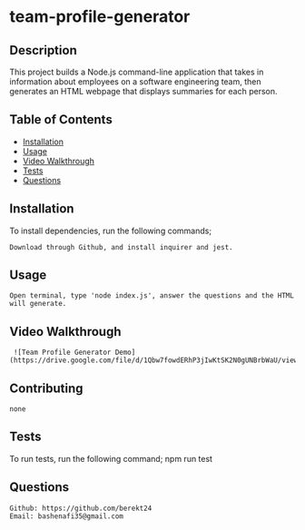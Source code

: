 # team-profile-generator

  ## Description
This project builds a Node.js command-line application that takes in information about employees on a software engineering team, then generates an HTML webpage that displays summaries for each person.

  ## Table of Contents
  * [Installation](#Installation)
  * [Usage](#Usage)
  * [Video Walkthrough](#video-walkthrough)
  * [Tests](#tests)
  * [Questions](#questions)
  
  ## Installation
  To install dependencies, run the following commands;

    Download through Github, and install inquirer and jest.

  ## Usage
    Open terminal, type 'node index.js', answer the questions and the HTML will generate.

  ## Video Walkthrough 
     ![Team Profile Generator Demo](https://drive.google.com/file/d/1Qbw7fowdERhP3jIwKtSK2N0gUNBrbWaU/view)

  ## Contributing
    none

  ## Tests
  To run tests, run the following command;
    npm run test

  ## Questions
    Github: https://github.com/berekt24
    Email: bashenafi35@gmail.com
